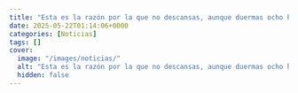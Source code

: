```yaml
---
title: "Esta es la razón por la que no descansas, aunque duermas ocho horas"
date: 2025-05-22T01:14:06+0000
categories: [Noticias]
tags: []
cover:
  image: "/images/noticias/"
  alt: "Esta es la razón por la que no descansas, aunque duermas ocho horas"
  hidden: false
---
```



